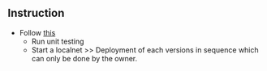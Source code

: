 ## Instruction
* Follow [this](./instruction.md)
	- Run unit testing
	- Start a localnet >> Deployment of each versions in sequence which can only be done by the owner.